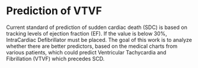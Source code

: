 # Prediction of VTVF
Current standard of prediction of sudden cardiac death (SDC) is based on tracking levels of ejection fraction (EF). If the value is below 30%, IntraCardiac Defibrillator must be placed. The goal of this work is to analyze whether there are better predictors, based on the medical charts from various patients, which could predict Ventricular Tachycardia and Fibrillation (VTVF) which precedes SCD.
